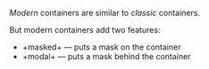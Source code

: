 *Modern* containers are similar to *classic* containers. 

But modern containers add two features: 

- +masked+ &mdash; puts a mask on the container
- +modal+ &mdash; puts a mask behind the container

